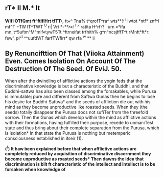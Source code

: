 ## **rT\* II M.\* It**

**Wifi OTfQmt ft^ftlflHrt tfTT:,** tt+^ Tna% t^qrofT^ra^ wts\*\*!: <sup>i</sup> iwtot *ntf\* znf^i mf^T +TW IT^TWT <sup>U</sup> ri| Vri *\*-\*\*r«i* <sup>r</sup> ^ ratita H^rfr? <sup>i</sup> urn «\*ifa mn,'t^5uftm^M^mif«tywT5Tt ^ftrneifat trfhith% g^n^ncsjfffT^t rMnft\*ft\*r: few', pi^<sup>t</sup> ^^uufdWT farfTWfirr\* qw rfa <sup>w</sup> \*\* ii

## **By Renuncifttion Of That (Viioka Attainment) Even. Comes Isolation On Account Of The Destruction Of The Seed. Of EviJ. 50.**

When after the dwindling of afflictive actions the yogin feds that the discriminative knowledge is but a characteristic of the Buddhi, and that Euddhi-sattwa has also been classed among the forsakables, while Purusa is immutablej pure and different from Saftwa Gunas then he begins to lose his desire for Buddhi-Sattwa\* and the seeds of affliction die out with his mind as they become unproductive like roasted seeds. When they (the seeds) totally disappear the Purusa docs not sufiTer from the threefold sorrow. Then the Gunas which develop within the mind as afflictive actions with their formations, having fulfilled their purpose, recede to unmaniTest state and thus bring about their complete separation from the Purusa, which is isolation\* In that state the Purusa is nothing but metemperic consciousness established in itseir (1).

**(**<sup>1</sup>**) It haw been explained before that when afflictive actions are completely reduced by acquisition of discriminative discernment they become unproductive as roasted seeds\* Then dawns the idea that discrimination is blit ft characteristic of the intellect and intellect is to be forsaken when knowledge of**